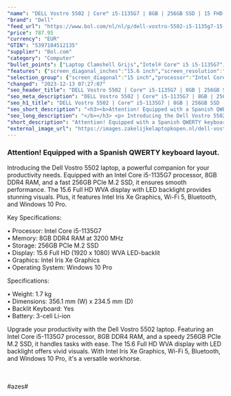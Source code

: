 ```yaml
---
"name": "DELL Vostro 5502 | Core™ i5-1135G7 | 8GB | 256GB SSD | 15 FHD | Gray | W10 Pro | Qwerty - ES"
"brand": "Dell"
"feed_url": "https://www.bol.com/nl/nl/p/dell-vostro-5502-i5-1135g7-15-fhd-gray-qwerty-es/9300000020557392"
"price": 787.95
"currency": "EUR"
"GTIN": "5397184512135"
"supplier": "Bol.com"
"category": "Computer"
"bullet_points": ["Laptop Clamshell Grijs","Intel® Core™ i5 i5-1135G7","39,6 cm (15.6\") Full HD 1920 x 1080 Pixels WVA LED backlight 16:9","8 GB DDR4-SDRAM 3200 MHz 1 x 8 GB","256 GB SSD","Intel Iris Xe Graphics","Wi-Fi 5 (802.11ac) Ethernet LAN 10,100,1000 Mbit/s Bluetooth","Lithium-Ion (Li-Ion) 40 Wh 45 W","Windows 10 Pro 64-bit"]
"features": {"screen_diagonal_inches":"15.6 inch","screen_resolution":"1920 x 1080 Pixels","processor_family":"Intel® Core™ i5","memory_size":"8 GB","memory_type":"DDR4-SDRAM","total_storage_space":"256 GB","operating_system":"Windows 10 Pro","battery_capacity":"40 Wh","width":"356,1 mm","depth":"234,5 mm","weight":"1,7 kg","graphics_card":"Intel Iris Xe Graphics"}
"selection_group": {"screen_diagonal":"15 inch","processor":"Intel Core i5","changed_price_past_3_days":false,"product_family":"Vostro"}
"changed": "2023-12-13 07:27:07"
"seo_header_title": "DELL Vostro 5502 | Core™ i5-1135G7 | 8GB | 256GB SSD | 15 FHD | Gray | W10 Pro | Qwerty - ES"
"seo_meta_description": "DELL Vostro 5502 | Core™ i5-1135G7 | 8GB | 256GB SSD | 15 FHD | Gray | W10 Pro | Qwerty - ES"
"seo_h1_title": "DELL Vostro 5502 | Core™ i5-1135G7 | 8GB | 256GB SSD | 15 FHD | Gray | W10 Pro | Qwerty - ES"
"seo_short_description": "<h3><b>Attention! Equipped with a Spanish QWERTY keyboard layout."
"seo_long_description": "</b></h3> <p> Introducing the Dell Vostro 5502 laptop, a powerful companion for your productivity needs. Equipped with an Intel Core i5-1135G7 processor, 8GB DDR4 RAM, and a fast 256GB PCIe M. 2 SSD, it ensures smooth performance. The 15. 6 Full HD WVA display with LED backlight provides stunning visuals. Plus, it features Intel Iris Xe Graphics, Wi-Fi 5, Bluetooth, and Windows 10 Pro. </p> <p> Key Specifications: </p> • Processor: Intel Core i5-1135G7 <br /> • Memory: 8GB DDR4 RAM at 3200 MHz <br /> • Storage: 256GB PCIe M. 2 SSD <br /> • Display: 15. 6 Full HD (1920 x 1080) WVA LED-backlit <br /> • Graphics: Intel Iris Xe Graphics <br /> • Operating System: Windows 10 Pro <br /> <p> Specifications: </p> • Weight: 1. 7 kg <br /> • Dimensions: 356. 1 mm (W) x 234. 5 mm (D) <br /> • Backlit Keyboard: Yes <br /> • Battery: 3-cell Li-ion <br /> <p> Upgrade your productivity with the Dell Vostro 5502 laptop. Featuring an Intel Core i5-1135G7 processor, 8GB DDR4 RAM, and a speedy 256GB PCIe M. 2 SSD, it handles tasks with ease. The 15. 6 Full HD WVA display with LED backlight offers vivid visuals. With Intel Iris Xe Graphics, Wi-Fi 5, Bluetooth, and Windows 10 Pro, it's a versatile workhorse. </p> <p> <br /><br />#azes# </p>"
"short_description": "Attention! Equipped with a Spanish QWERTY keyboard layout. Introducing the Dell Vostro 5502 laptop, a powerful companion for your productivity needs. Equipped with an Intel Core i5-1135G7 processor, 8GB DDR4 RAM, and a fast 256GB PCIe M.2 SSD, it ensures smooth performance. The 15.6 Full HD WVA display with LED backlight provides stunning visuals. Plus, it features Intel Iris Xe Graphics, Wi-Fi 5, Bluetooth, and Windows 10 Pro. Key Specifications: • Processor: Intel Core i5-1135G7 • Memory: 8GB DDR4 RAM at 3200 MHz • Storage: 256GB PCIe M.2 SSD • Display: 15.6 Full HD (1920 x 1080) WVA LED-backlit • Graphics: Intel Iris Xe Graphics • Operating System: Windows 10 Pro Specifications: • Weight: 1.7 kg • Dimensions: 356.1 mm (W) x 234.5 mm (D) • Backlit Keyboard: Yes • Battery: 3-cell Li-ion Upgrade your productivity with the Dell Vostro 5502 laptop. Featuring an Intel Core i5-1135G7 processor, 8GB DDR4 RAM, and a speedy 256GB PCIe M.2 SSD, it handles tasks with ease. The 15.6 Full HD WVA display with LED backlight offers vivid visuals. With Intel Iris Xe Graphics, Wi-Fi 5, Bluetooth, and Windows 10 Pro, it's a versatile workhorse. #azes#"
"external_image_url": "https://images.zakelijkelaptopkopen.nl/dell-vostro-5502-i5-1135g7-15-fhd-gray-qwerty-es.webp"
---
```


<h3><b>Attention! Equipped with a Spanish QWERTY keyboard layout.</b></h3> <p> Introducing the Dell Vostro 5502 laptop, a powerful companion for your productivity needs. Equipped with an Intel Core i5-1135G7 processor, 8GB DDR4 RAM, and a fast 256GB PCIe M.2 SSD, it ensures smooth performance. The 15.6 Full HD WVA display with LED backlight provides stunning visuals. Plus, it features Intel Iris Xe Graphics, Wi-Fi 5, Bluetooth, and Windows 10 Pro. </p> <p> Key Specifications: </p> • Processor: Intel Core i5-1135G7 <br /> • Memory: 8GB DDR4 RAM at 3200 MHz <br /> • Storage: 256GB PCIe M.2 SSD <br /> • Display: 15.6 Full HD (1920 x 1080) WVA LED-backlit <br /> • Graphics: Intel Iris Xe Graphics <br /> • Operating System: Windows 10 Pro <br /> <p> Specifications: </p> • Weight: 1.7 kg <br /> • Dimensions: 356.1 mm (W) x 234.5 mm (D) <br /> • Backlit Keyboard: Yes <br /> • Battery: 3-cell Li-ion <br /> <p> Upgrade your productivity with the Dell Vostro 5502 laptop. Featuring an Intel Core i5-1135G7 processor, 8GB DDR4 RAM, and a speedy 256GB PCIe M.2 SSD, it handles tasks with ease. The 15.6 Full HD WVA display with LED backlight offers vivid visuals. With Intel Iris Xe Graphics, Wi-Fi 5, Bluetooth, and Windows 10 Pro, it's a versatile workhorse. </p> <p> <br /><br />#azes#  </p>